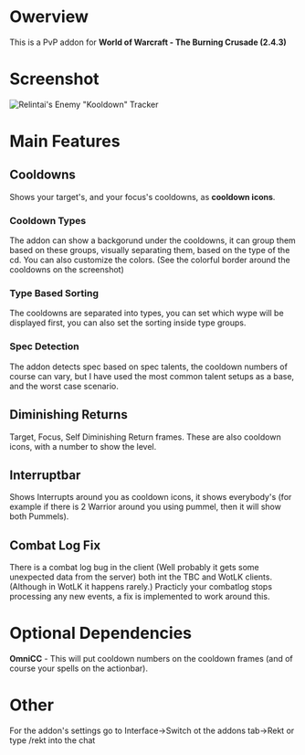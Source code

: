 # Owerview

This is a PvP addon for **World of Warcraft - The Burning Crusade (2.4.3)**

# Screenshot

![Relintai's Enemy "Kooldown" Tracker](https://cloud.githubusercontent.com/assets/16229538/15148105/05fc26d8-16c4-11e6-8606-b5a9e8fb3075.png)

# Main Features

## Cooldowns

Shows your target's, and your focus's cooldowns, as **cooldown icons**.

### Cooldown Types

The addon can show a backgorund under the cooldowns, it can group them based on these groups, 
visually separating them, based on the type of the cd.
You can also customize the colors.
(See the colorful border around the cooldowns on the screenshot)

### Type Based Sorting

The cooldowns are separated into types, you can set which wype will be displayed first, 
you can also set the sorting inside type groups.

### Spec Detection

The addon detects spec based on spec talents, the cooldown numbers of course can vary, but I have 
used the most common talent setups as a base, and the worst case scenario.

## Diminishing Returns

Target, Focus, Self Diminishing Return frames. These are also cooldown icons, with a number to show the level.

## Interruptbar

Shows Interrupts around you as cooldown icons, it shows everybody's (for example if there is 2 Warrior around you using pummel,
then it will show both Pummels).

## Combat Log Fix

There is a combat log bug in the client (Well probably it gets some unexpected data from the server) 
both int the TBC and WotLK clients. (Although in WotLK it happens rarely.)
Practicly your combatlog stops processing any new events, a fix is implemented to work around this.

# Optional Dependencies

**OmniCC** - This will put cooldown numbers on the cooldown frames (and of course your spells on the actionbar).

# Other

For the addon's settings go to Interface->Switch ot the addons tab->Rekt
or
type /rekt into the chat
